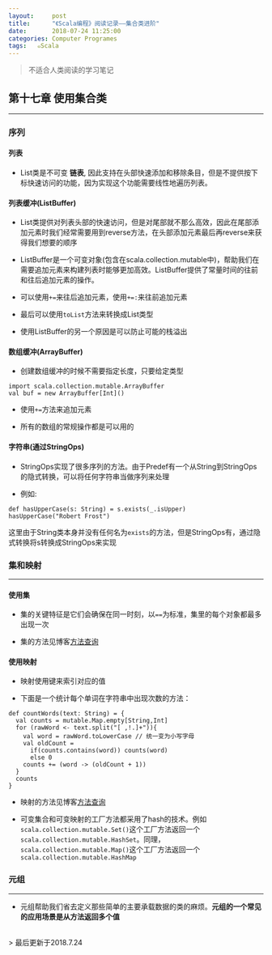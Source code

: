 ```yaml
---
layout:     post
title:      "《Scala编程》阅读记录——集合类进阶"
date:       2018-07-24 11:25:00
categories: Computer Programes
tags:   ๑Scala
---
```


> 不适合人类阅读的学习笔记

## 第十七章 使用集合类
---

### 序列

#### 列表

- List类是不可变 **链表**, 因此支持在头部快速添加和移除条目，但是不提供按下标快速访问的功能，因为实现这个功能需要线性地遍历列表。

#### 列表缓冲(ListBuffer)

- List类提供对列表头部的快速访问，但是对尾部就不那么高效，因此在尾部添加元素时我们经常需要用到reverse方法，在头部添加元素最后再reverse来获得我们想要的顺序

- ListBuffer是一个可变对象(包含在scala.collection.mutable中)，帮助我们在需要追加元素来构建列表时能够更加高效。ListBuffer提供了常量时间的往前和往后追加元素的操作。

- 可以使用`+=`来往后追加元素，使用`+=:`来往前追加元素

- 最后可以使用`toList`方法来转换成List类型

- 使用ListBuffer的另一个原因是可以防止可能的栈溢出

#### 数组缓冲(ArrayBuffer)

- 创建数组缓冲的时候不需要指定长度，只要给定类型
```
import scala.collection.mutable.ArrayBuffer
val buf = new ArrayBuffer[Int]()
```

- 使用`+=`方法来追加元素

- 所有的数组的常规操作都是可以用的

#### 字符串(通过StringOps)

- StringOps实现了很多序列的方法。由于Predef有一个从String到StringOps的隐式转换，可以将任何字符串当做序列来处理

- 例如:
```
def hasUpperCase(s: String) = s.exists(_.isUpper)
hasUpperCase("Robert Frost")
```
这里由于String类本身并没有任何名为`exists`的方法，但是StringOps有，通过隐式转换将s转换成StringOps来实现

### 集和映射
---

#### 使用集

- 集的关键特征是它们会确保在同一时刻，以`==`为标准，集里的每个对象都最多出现一次

- 集的方法见博客[方法查询](https://fleschier.github.io/2018/07/Scala-infos/)

#### 使用映射

- 映射使用键来索引对应的值

- 下面是一个统计每个单词在字符串中出现次数的方法：
```
def countWords(text: String) = {
  val counts = mutable.Map.empty[String,Int]
  for (rawWord <- text.split("[ ,!.]+")){
    val word = rawWord.toLowerCase // 统一变为小写字母
    val oldCount =
      if(counts.contains(word)) counts(word)
      else 0
    counts += (word -> (oldCount + 1))
  }
  counts
}
```

- 映射的方法见博客[方法查询](https://fleschier.github.io/2018/07/Scala-infos/)

- 可变集合和可变映射的工厂方法都采用了hash的技术。例如`scala.collection.mutable.Set()`这个工厂方法返回一个`scala.collection.mutable.HashSet`。同理， `scala.collection.mutable.Map()`这个工厂方法返回一个`scala.collection.mutable.HashMap`

### 元组
---

- 元组帮助我们省去定义那些简单的主要承载数据的类的麻烦。**元组的一个常见的应用场景是从方法返回多个值**


<br>
> 最后更新于2018.7.24
